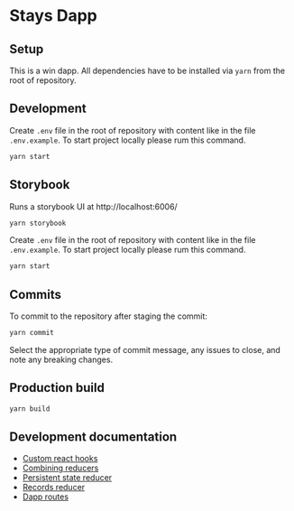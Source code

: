 # Stays Dapp

## Setup

This is a win dapp.
All dependencies have to be installed via `yarn` from the root of repository.

## Development

Create `.env` file in the root of repository with content like in the file `.env.example`. To start project locally please rum this command.

```bash
yarn start
```

## Storybook

Runs a storybook UI at http://localhost:6006/

```bash
yarn storybook
```

Create `.env` file in the root of repository with content like in the file `.env.example`. To start project locally please rum this command.

```bash
yarn start
```

## Commits

To commit to the repository after staging the commit:

```bash
yarn commit
```

Select the appropriate type of commit message, any issues to close, and note any breaking
changes.

## Production build

```bash
yarn build
```

## Development documentation

- [Custom react hooks](docs/hooks.md)
- [Combining reducers](docs/combineReducers.md)
- [Persistent state reducer](docs/localStorage.md)
- [Records reducer](docs/records.md)
- [Dapp routes](docs/routes.md)

